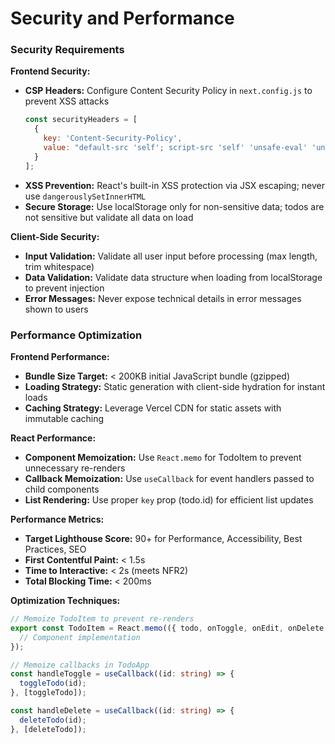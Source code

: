# Security and Performance

### Security Requirements

**Frontend Security:**
- **CSP Headers:** Configure Content Security Policy in `next.config.js` to prevent XSS attacks
  ```javascript
  const securityHeaders = [
    {
      key: 'Content-Security-Policy',
      value: "default-src 'self'; script-src 'self' 'unsafe-eval' 'unsafe-inline';"
    }
  ];
  ```
- **XSS Prevention:** React's built-in XSS protection via JSX escaping; never use `dangerouslySetInnerHTML`
- **Secure Storage:** Use localStorage only for non-sensitive data; todos are not sensitive but validate all data on load

**Client-Side Security:**
- **Input Validation:** Validate all user input before processing (max length, trim whitespace)
- **Data Validation:** Validate data structure when loading from localStorage to prevent injection
- **Error Messages:** Never expose technical details in error messages shown to users

### Performance Optimization

**Frontend Performance:**
- **Bundle Size Target:** < 200KB initial JavaScript bundle (gzipped)
- **Loading Strategy:** Static generation with client-side hydration for instant loads
- **Caching Strategy:** Leverage Vercel CDN for static assets with immutable caching

**React Performance:**
- **Component Memoization:** Use `React.memo` for TodoItem to prevent unnecessary re-renders
- **Callback Memoization:** Use `useCallback` for event handlers passed to child components
- **List Rendering:** Use proper `key` prop (todo.id) for efficient list updates

**Performance Metrics:**
- **Target Lighthouse Score:** 90+ for Performance, Accessibility, Best Practices, SEO
- **First Contentful Paint:** < 1.5s
- **Time to Interactive:** < 2s (meets NFR2)
- **Total Blocking Time:** < 200ms

**Optimization Techniques:**
```typescript
// Memoize TodoItem to prevent re-renders
export const TodoItem = React.memo(({ todo, onToggle, onEdit, onDelete }: TodoItemProps) => {
  // Component implementation
});

// Memoize callbacks in TodoApp
const handleToggle = useCallback((id: string) => {
  toggleTodo(id);
}, [toggleTodo]);

const handleDelete = useCallback((id: string) => {
  deleteTodo(id);
}, [deleteTodo]);
```
